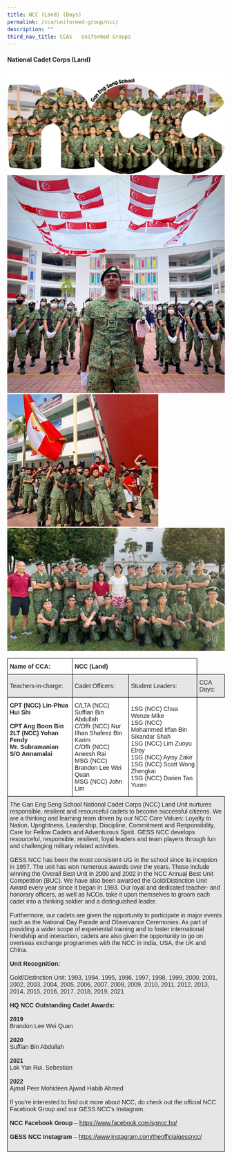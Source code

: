 ```yaml
---
title: NCC (Land) (Boys)
permalink: /cca/uniformed-group/ncc/
description: ""
third_nav_title: CCAs   Uniformed Groups
---
```

#### **National Cadet Corps (Land)**

![](/images/GESS-NCC-Main-Picture.png)
<br>
![](/images/NCC-2.jpeg)
<br>
![](/images/NCC-3.jpeg)
<br>
![](/images/NCC-4.jpeg)
<br>


<style type="text/css">
.tg  {border-collapse:collapse;border-spacing:0;}
.tg td{border-color:black;border-style:solid;border-width:1px;font-family:Arial, sans-serif;font-size:14px;
  overflow:hidden;padding:10px 5px;word-break:normal;}
.tg th{border-color:black;border-style:solid;border-width:1px;font-family:Arial, sans-serif;font-size:14px;
  font-weight:normal;overflow:hidden;padding:10px 5px;word-break:normal;}
.tg .tg-l2bf{background-color:#FFF;color:#222;font-weight:bold;text-align:left;vertical-align:top}
.tg .tg-h5mn{background-color:#E6E6E6;color:#222;text-align:left;vertical-align:middle}
.tg .tg-1ppo{background-color:#FFF;color:#222;text-align:left;vertical-align:middle}
</style>
<table class="tg">
<thead>
  <tr>
    <th class="tg-l2bf"><span style="font-weight:bold">Name of CCA:</span></th>
    <th class="tg-l2bf" colspan="2"><span style="font-weight:bold">NCC (Land)</span></th>
  </tr>
</thead>
<tbody>
  <tr>
    <td class="tg-h5mn">Teachers-in-charge:</td>
    <td class="tg-h5mn">Cadet Officers:</td>
    <td class="tg-h5mn">Student Leaders:</td>
		<td class="tg-h5mn">CCA Days:</td>
  </tr>
  <tr>
    <td class="tg-l2bf"><span style="font-weight:bold">CPT (NCC) Lin-Phua Hui Shi</span><br><span style="font-weight:bold"> </span><br>CPT Ang Boon Bin<br>2LT (NCC) Yohan Fendy<br>Mr. Subramanian S/O Annamalai</td>
    <td class="tg-tsok">C/LTA (NCC) Suffian Bin Abdullah<br>C/Offr (NCC) Nur Ilhan Shafeez Bin Karim<br>C/Offr (NCC) Aneesh Rai<br>MSG (NCC)  Brandon Lee Wei Quan<br>MSG (NCC) John Lim</td>
    <td class="tg-1ppo">1SG (NCC) Chua Wenze Mike<br>1SG (NCC) Mohammed Irfan Bin Sikandar Shah<br>1SG (NCC) Lim Zuoyu Elroy<br>1SG (NCC) Ayisy Zakir<br>1SG (NCC) Scott Wong Zhengkai<br>1SG (NCC) Darien Tan Yuren</td>
  </tr>
  <tr>
    <td class="tg-h5mn" colspan="4">The Gan Eng Seng School National Cadet Corps (NCC) Land Unit nurtures responsible, resilient and resourceful cadets to become successful citizens. We are a thinking and learning team driven by our NCC Core Values: Loyalty to Nation, Uprightness, Leadership, Discipline, Commitment and Responsibility, Care for Fellow Cadets and Adventurous Spirit. GESS NCC develops resourceful, responsible, resilient, loyal leaders and team players through fun and challenging military related activities.<br><br>GESS NCC has been the most consistent UG in the school since its inception in 1957. The unit has won numerous awards over the years. These include winning the Overall Best Unit in 2000 and 2002 in the NCC Annual Best Unit Competition (BUC). We have also been awarded the Gold/Distinction Unit Award every year since it began in 1993. Our loyal and dedicated teacher- and honorary officers, as well as NCOs, take it upon themselves to groom each cadet into a thinking soldier and a distinguished leader.<br><br>Furthermore, our cadets are given the opportunity to participate in major events such as the National Day Parade and Observance Ceremonies. As part of providing a wider scope of experiential training and to foster international friendship and interaction, cadets are also given the opportunity to go on overseas exchange programmes with the NCC in India, USA, the UK and China.<br><br><span style="font-weight:bold">Unit Recognition:</span><br><br>Gold/Distinction Unit: 1993, 1994, 1995, 1996, 1997, 1998, 1999, 2000, 2001, 2002, 2003, 2004, 2005, 2006, 2007, 2008, 2009, 2010, 2011, 2012, 2013, 2014, 2015, 2016, 2017, 2018, 2019, 2021<br><br><span style="font-weight:bold">HQ NCC Outstanding Cadet Awards:</span><br><br><span style="font-weight:bold">2019</span><br>Brandon Lee Wei Quan<br><br><span style="font-weight:bold">2020</span><br>Suffian Bin Abdullah<br><br><span style="font-weight:bold">2021</span><br>Lok Yan Rui, Sebestian<br><br><span style="font-weight:bold">2022</span><br>Ajmal Peer Mohideen Ajwad Habib Ahmed<br><br><span style="font-weight:400;font-style:normal">If you’re interested to find out more about NCC, do check out the official NCC Facebook Group and our GESS NCC’s Instagram.</span><br><br><span style="font-weight:bold">NCC Facebook Group </span>–  <a href="https://www.facebook.com/sgncc.hq/" target="_blank" rel="noopener noreferrer">https://www.facebook.com/sgncc.hq/</a><br><br><span style="font-weight:bold">GESS NCC Instagram </span>– <a href="https://www.instagram.com/theofficialgessncc/" target="_blank" rel="noopener noreferrer">https://www.instagram.com/theofficialgessncc/</a><br><br>                              </td>
  </tr>
</tbody>
</table>